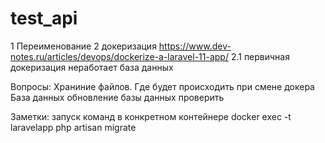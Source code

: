 # test_api
1 Переименование 
2 докеризация https://www.dev-notes.ru/articles/devops/dockerize-a-laravel-11-app/
    2.1 первичная докеризация
        неработает база данных


Вопросы: 
Храниние файлов. Где будет происходить при смене докера
База данных
    обновление базы данных проверить



Заметки:
 запуск команд в конкретном контейнере docker exec -t laravelapp php artisan migrate
